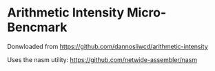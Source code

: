 # Arithmetic Intensity Micro-Bencmark

Donwloaded from https://github.com/dannosliwcd/arithmetic-intensity

Uses the nasm utility: https://github.com/netwide-assembler/nasm